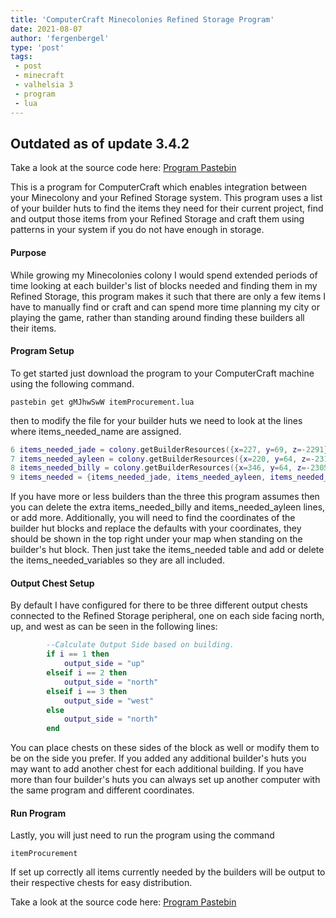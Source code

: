 ```yaml
---
title: 'ComputerCraft Minecolonies Refined Storage Program'
date: 2021-08-07
author: 'fergenbergel'
type: 'post'
tags: 
 - post
 - minecraft
 - valhelsia 3
 - program
 - lua
---
```


## Outdated as of update 3.4.2

Take a look at the source code here: [Program Pastebin][1]

This is a program for ComputerCraft which enables integration between your Minecolony and your Refined Storage system. This program uses a list of your builder huts to find the items they need for their current project, find and output those items from your Refined Storage and craft them using patterns in your system if you do not have enough in storage. 

#### Purpose

While growing my Minecolonies colony I would spend extended periods of time looking at each builder's list of blocks needed and finding them in my Refined Storage, this program makes it such that there are only a few items I have to manually find or craft and can spend more time planning my city or playing the game, rather than standing around finding these builders all their items.

#### Program Setup

To get started just download the program to your ComputerCraft machine using the following command.

```
pastebin get gMJhwSwW itemProcurement.lua
```

then to modify the file for your builder huts we need to look at the lines where items_needed_name are assigned.

```lua
6 items_needed_jade = colony.getBuilderResources({x=227, y=69, z=-2291})
7 items_needed_ayleen = colony.getBuilderResources({x=220, y=64, z=-2315})
8 items_needed_billy = colony.getBuilderResources({x=346, y=64, z=-2305})
9 items_needed = {items_needed_jade, items_needed_ayleen, items_needed_billy}
```

If you have more or less builders than the three this program assumes then you can delete the extra items_needed_billy and items_needed_ayleen lines, or add more. Additionally, you will need to find the coordinates of the builder hut blocks and replace the defaults with your coordinates, they should be shown in the top right under your map when standing on the builder's hut block. Then just take the items_needed table and add or delete the items_needed_variables so they are all included.

#### Output Chest Setup
By default I have configured for there to be three different output chests connected to the Refined Storage peripheral, one on each side facing north, up, and west as can be seen in the following lines:

```lua
        --Calculate Output Side based on building.
        if i == 1 then 
            output_side = "up"
        elseif i == 2 then 
            output_side = "north"
        elseif i == 3 then 
            output_side = "west"
        else 
            output_side = "north"
        end
```

You can place chests on these sides of the block as well or modify them to be on the side you prefer. If you added any additional builder's huts you may want to add another chest for each additional building. If you have more than four builder's huts you can always set up another computer with the same program and different coordinates.

#### Run Program
Lastly, you will just need to run the program using the command

```
itemProcurement
```

If set up correctly all items currently needed by the builders will be output to their respective chests for easy distribution. 

Take a look at the source code here: [Program Pastebin][1]

[1]: <https://pastebin.com/gMJhwSwW> "Program Pastebin"
